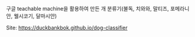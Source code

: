 구글 teachable machine을 활용하여 만든 개 분류기(불독, 치와와, 말티즈, 포메라니안, 웰시코기, 달마시안)

Site: <a href="https://duckbankbok.github.io/dog-classifier" target="_blank">https://duckbankbok.github.io/dog-classifier</a>
